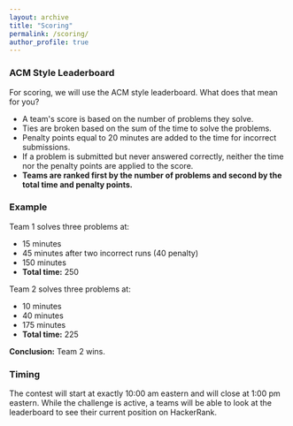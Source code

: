 ```yaml
---
layout: archive
title: "Scoring"
permalink: /scoring/
author_profile: true
---
```


### ACM Style Leaderboard

For scoring, we will use the ACM style leaderboard. What does that mean for you? 
* A team's score is based on the number of problems they solve.
* Ties are broken based on the sum of the time to solve the problems.
* Penalty points equal to 20 minutes are added to the time for incorrect submissions.
* If a problem is submitted but never answered correctly, neither the time nor the penalty points are applied to the score.
* **Teams are ranked first by the number of problems and second by the total time and penalty points.**

### Example 

Team 1 solves three problems at:
* 15 minutes
* 45 minutes after two incorrect runs (40 penalty)
* 150 minutes 
* **Total time:** 250

Team 2 solves three problems at:
* 10 minutes
* 40 minutes
* 175 minutes
* **Total time:** 225

**Conclusion:** Team 2 wins.

### Timing

The contest will start at exactly 10:00 am eastern and will close at 1:00 pm eastern. While the challenge is active, a teams will be able to look at the leaderboard to see their current position on HackerRank.  
